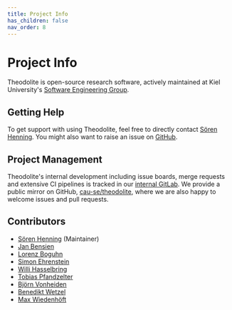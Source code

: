 ```yaml
---
title: Project Info
has_children: false
nav_order: 8
---
```


# Project Info

Theodolite is open-source research software, actively maintained at Kiel University's [Software Engineering Group](https://www.se.informatik.uni-kiel.de).

## Getting Help

To get support with using Theodolite, feel free to directly contact [Sören Henning](https://www.se.informatik.uni-kiel.de/en/team/soeren-henning-m-sc).
You might also want to raise an issue on [GitHub](http://github.com/cau-se/theodolite).

## Project Management

Theodolite's internal development including issue boards, merge requests and extensive CI pipelines is tracked in our [internal GitLab](https://git.se.informatik.uni-kiel.de/she/theodolite). We provide a public mirror on GitHub, [cau-se/theodolite](http://github.com/cau-se/theodolite), where we are also happy to welcome issues and pull requests.

## Contributors

* [Sören Henning](https://www.se.informatik.uni-kiel.de/en/team/soeren-henning-m-sc) (Maintainer)
* [Jan Bensien](https://oceanrep.geomar.de/id/eprint/52342/)
* [Lorenz Boguhn](https://github.com/lorenzboguhn)
* [Simon Ehrenstein](https://github.com/sehrenstein)
* [Willi Hasselbring](https://www.se.informatik.uni-kiel.de/en/team/prof.-dr.-wilhelm-willi-hasselbring)
* [Tobias Pfandzelter](https://pfandzelter.com/)
* [Björn Vonheiden](https://github.com/bvonheid)
* [Benedikt Wetzel](https://github.com/benediktwetzel)
* [Max Wiedenhöft](https://www.linkedin.com/in/maxwiedenhoeft/)
